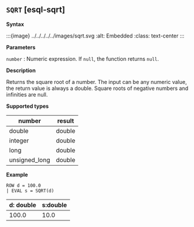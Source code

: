 ## `SQRT` [esql-sqrt]

**Syntax**

:::{image} ../../../../../images/sqrt.svg
:alt: Embedded
:class: text-center
:::

**Parameters**

`number`
:   Numeric expression. If `null`, the function returns `null`.

**Description**

Returns the square root of a number. The input can be any numeric value, the return value is always a double. Square roots of negative numbers and infinities are null.

**Supported types**

| number | result |
| --- | --- |
| double | double |
| integer | double |
| long | double |
| unsigned_long | double |

**Example**

```esql
ROW d = 100.0
| EVAL s = SQRT(d)
```

| d: double | s:double |
| --- | --- |
| 100.0 | 10.0 |


